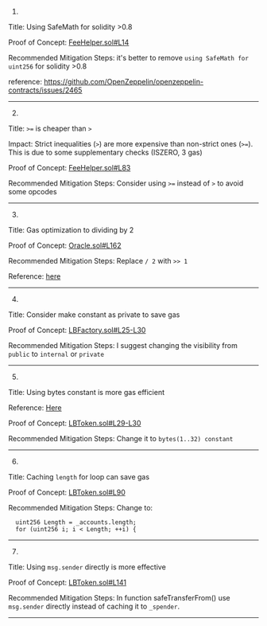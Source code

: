 1.
Title: Using SafeMath for solidity >0.8

Proof of Concept:
[FeeHelper.sol#L14](https://github.com/code-423n4/2022-10-traderjoe/blob/main/src/libraries/FeeHelper.sol#L14)

Recommended Mitigation Steps:
it's better to remove `using SafeMath for uint256` for solidity >0.8

reference: https://github.com/OpenZeppelin/openzeppelin-contracts/issues/2465
________________________________________________________________________

2.
Title: `>=` is cheaper than `>`

Impact:
Strict inequalities (`>`) are more expensive than non-strict ones (`>=`). This is due to some supplementary checks (ISZERO, 3 gas)

Proof of Concept:
[FeeHelper.sol#L83](https://github.com/code-423n4/2022-10-traderjoe/blob/main/src/libraries/FeeHelper.sol#L83)

Recommended Mitigation Steps:
Consider using `>=` instead of `>` to avoid some opcodes
________________________________________________________________________

3.
Title: Gas optimization to dividing by 2

Proof of Concept:
[Oracle.sol#L162](https://github.com/code-423n4/2022-10-traderjoe/blob/main/src/libraries/Oracle.sol#L162)

Recommended Mitigation Steps:
Replace `/ 2` with `>> 1`

Reference: [here](https://github.com/byterocket/c4-common-issues/blob/main/0-Gas-Optimizations.md#g008---use-shift-rightleft-instead-of-divisionmultiplication-if-possible)
________________________________________________________________________

4.
Title: Consider make constant as private to save gas

Proof of Concept:
[LBFactory.sol#L25-L30](https://github.com/code-423n4/2022-10-traderjoe/blob/main/src/LBFactory.sol#L25-L30)

Recommended Mitigation Steps:
I suggest changing the visibility from `public` to `internal` or `private`
________________________________________________________________________

5.
Title: Using bytes constant is more gas efficient

Reference: [Here](https://ethereum.stackexchange.com/questions/3795/why-do-solidity-examples-use-bytes32-type-instead-of-string)

Proof of Concept:
[LBToken.sol#L29-L30](https://github.com/code-423n4/2022-10-traderjoe/blob/main/src/LBToken.sol#L29-L30)

Recommended Mitigation Steps:
Change it to `bytes(1..32) constant`
________________________________________________________________________

6.
Title: Caching `length` for loop can save gas

Proof of Concept:
[LBToken.sol#L90](https://github.com/code-423n4/2022-10-traderjoe/blob/main/src/LBToken.sol#L90)

Recommended Mitigation Steps:
Change to:

```
  uint256 Length = _accounts.length;
  for (uint256 i; i < Length; ++i) {
```
________________________________________________________________________

7.
Title: Using `msg.sender` directly is more effective

Proof of Concept:
[LBToken.sol#L141](https://github.com/code-423n4/2022-10-traderjoe/blob/main/src/LBToken.sol#L141)

Recommended Mitigation Steps:
In function safeTransferFrom() use `msg.sender` directly instead of caching it to `_spender`.
________________________________________________________________________